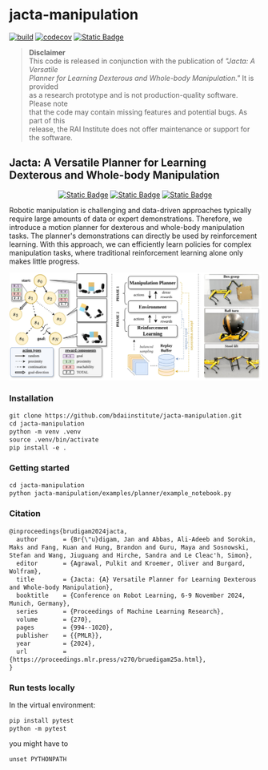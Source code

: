 # jacta-manipulation
[![build](https://github.com/bdaiinstitute/jacta-manipulation/actions/workflows/build.yml/badge.svg)](https://github.com/bdaiinstitute/jacta-manipulation/actions/workflows/build.yml)
[![codecov](https://codecov.io/gh/bdaiinstitute/jacta-manipulation/graph/badge.svg?token=SH5Y2J032M)](https://codecov.io/gh/bdaiinstitute/jacta-manipulation)
[![Static Badge](https://img.shields.io/badge/documentation-latest-8A2BE2)](https://upgraded-disco-qzn7k5e.pages.github.io)

> **Disclaimer**  
> This code is released in conjunction with the publication of _"Jacta: A Versatile<br>
> Planner for Learning Dexterous and Whole-body Manipulation."_ It is provided<br>
> as a research prototype and is not production-quality software. Please note<br>
> that the code may contain missing features and potential bugs. As part of this<br>
> release, the RAI Institute does not offer maintenance or support for the software.

## Jacta: A Versatile Planner for Learning Dexterous and Whole-body Manipulation
<div align="center">
  
[![Static Badge](https://img.shields.io/badge/ArXiv-8C48FC?style=for-the-badge)](https://arxiv.org/pdf/2408.01258)
[![Static Badge](https://img.shields.io/badge/Project_Page-8C48FC?style=for-the-badge)](https://jacta-manipulation.github.io/)
[![Static Badge](https://img.shields.io/badge/RAI_Institute-8C48FC?style=for-the-badge)](https://rai-inst.com/resources/papers/jacta-a-versatile-planner-for-learning-dexterous-and-whole-body-manipulation/)

</div>
Robotic manipulation is challenging and data-driven approaches typically require large amounts of data or expert demonstrations. Therefore, we introduce a motion planner for dexterous and whole-body manipulation tasks. The planner's demonstrations can directly be used by reinforcement learning. With this approach, we can efficiently learn policies for complex manipulation tasks, where traditional reinforcement learning alone only makes little progress.


![Jacta Manipulation](docs/source/_static/images/jacta_overview.jpg)

### Installation
```
git clone https://github.com/bdaiinstitute/jacta-manipulation.git
cd jacta-manipulation
python -m venv .venv
source .venv/bin/activate
pip install -e .
```

### Getting started
```
cd jacta-manipulation
python jacta-manipulation/examples/planner/example_notebook.py
```


### Citation
```
@inproceedings{brudigam2024jacta,
  author       = {Br{\"u}digam, Jan and Abbas, Ali-Adeeb and Sorokin, Maks and Fang, Kuan and Hung, Brandon and Guru, Maya and Sosnowski, Stefan and Wang, Jiuguang and Hirche, Sandra and Le Cleac'h, Simon},
  editor       = {Agrawal, Pulkit and Kroemer, Oliver and Burgard, Wolfram},
  title        = {Jacta: {A} Versatile Planner for Learning Dexterous and Whole-body Manipulation},
  booktitle    = {Conference on Robot Learning, 6-9 November 2024, Munich, Germany},
  series       = {Proceedings of Machine Learning Research},
  volume       = {270},
  pages        = {994--1020},
  publisher    = {{PMLR}},
  year         = {2024},
  url          = {https://proceedings.mlr.press/v270/bruedigam25a.html},
}
```

### Run tests locally
In the virtual environment:
```
pip install pytest
python -m pytest
```
you might have to
```
unset PYTHONPATH
```